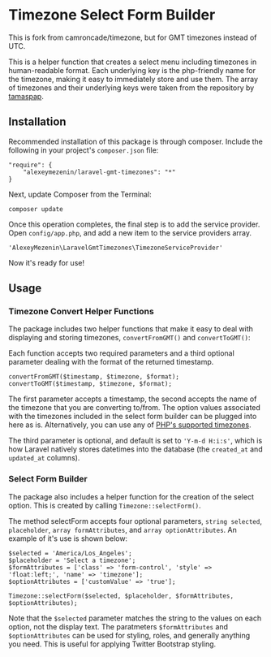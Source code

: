 # Timezone Select Form Builder

This is fork from camroncade/timezone, but for GMT timezones instead of UTC.

This is a helper function that creates a select menu including timezones in human-readable format. Each underlying key is the php-friendly name for the timezone, making it easy to immediately store and use them. The array of timezones and their underlying keys were taken from the repository by [tamaspap](https://github.com/tamaspap/timezones).

## Installation

Recommended installation of this package is through composer. Include the following in your project's `composer.json` file:

    "require": {
    	"alexeymezenin/laravel-gmt-timezones": "*"
    }

Next, update Composer from the Terminal:

    composer update

Once this operation completes, the final step is to add the service provider. Open `config/app.php`, and add a new item to the service providers array.

    'AlexeyMezenin\LaravelGmtTimezones\TimezoneServiceProvider'

Now it's ready for use!

## Usage

### Timezone Convert Helper Functions

The package includes two helper functions that make it easy to deal with displaying and storing timezones, `convertFromGMT()` and `convertToGMT()`:

Each function accepts two required parameters and a third optional parameter dealing with the format of the returned timestamp.

    convertFromGMT($timestamp, $timezone, $format);
    convertToGMT($timestamp, $timezone, $format);

The first parameter accepts a timestamp, the second accepts the name of the timezone that you are converting to/from. The option values associated with the timezones included in the select form builder can be plugged into here as is. Alternatively, you can use any of [PHP's supported timezones](http://php.net/manual/en/timezones.php).

The third parameter is optional, and default is set to `'Y-m-d H:i:s'`, which is how Laravel natively stores datetimes into the database (the `created_at` and `updated_at` columns).

### Select Form Builder

The package also includes a helper function for the creation of the select option. This is created by calling `Timezone::selectForm()`.

The method selectForm accepts four optional parameters, `string selected`, `placeholder`, `array formAttributes`, and `array optionAttributes`. An example of it's use is shown below:

    $selected = 'America/Los_Angeles';
    $placeholder = 'Select a timezone';
    $formAttributes = ['class' => 'form-control', 'style' => 'float:left;', 'name' => 'timezone'];
    $optionAttributes = ['customValue' => 'true'];

    Timezone::selectForm($selected, $placeholder, $formAttributes, $optionAttributes);

Note that the `$selected` parameter matches the string to the values on each option, not the display text. The paratmeters `$formAttributes` and `$optionAttributes` can be used for styling, roles, and generally anything you need. This is useful for applying Twitter Bootstrap styling.
